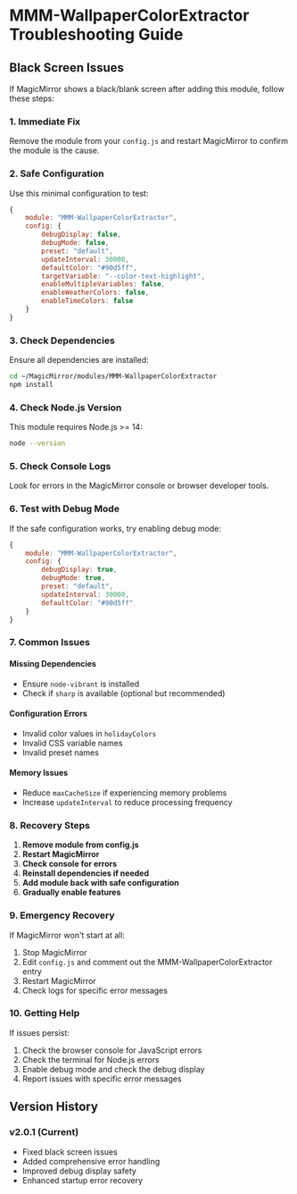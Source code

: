 # MMM-WallpaperColorExtractor Troubleshooting Guide

## Black Screen Issues

If MagicMirror shows a black/blank screen after adding this module, follow these steps:

### 1. Immediate Fix
Remove the module from your `config.js` and restart MagicMirror to confirm the module is the cause.

### 2. Safe Configuration
Use this minimal configuration to test:

```javascript
{
    module: "MMM-WallpaperColorExtractor",
    config: {
        debugDisplay: false,
        debugMode: false,
        preset: "default",
        updateInterval: 30000,
        defaultColor: "#90d5ff",
        targetVariable: "--color-text-highlight",
        enableMultipleVariables: false,
        enableWeatherColors: false,
        enableTimeColors: false
    }
}
```

### 3. Check Dependencies
Ensure all dependencies are installed:

```bash
cd ~/MagicMirror/modules/MMM-WallpaperColorExtractor
npm install
```

### 4. Check Node.js Version
This module requires Node.js >= 14:

```bash
node --version
```

### 5. Check Console Logs
Look for errors in the MagicMirror console or browser developer tools.

### 6. Test with Debug Mode
If the safe configuration works, try enabling debug mode:

```javascript
{
    module: "MMM-WallpaperColorExtractor",
    config: {
        debugDisplay: true,
        debugMode: true,
        preset: "default",
        updateInterval: 30000,
        defaultColor: "#90d5ff"
    }
}
```

### 7. Common Issues

#### Missing Dependencies
- Ensure `node-vibrant` is installed
- Check if `sharp` is available (optional but recommended)

#### Configuration Errors
- Invalid color values in `holidayColors`
- Invalid CSS variable names
- Invalid preset names

#### Memory Issues
- Reduce `maxCacheSize` if experiencing memory problems
- Increase `updateInterval` to reduce processing frequency

### 8. Recovery Steps

1. **Remove module from config.js**
2. **Restart MagicMirror**
3. **Check console for errors**
4. **Reinstall dependencies if needed**
5. **Add module back with safe configuration**
6. **Gradually enable features**

### 9. Emergency Recovery

If MagicMirror won't start at all:

1. Stop MagicMirror
2. Edit `config.js` and comment out the MMM-WallpaperColorExtractor entry
3. Restart MagicMirror
4. Check logs for specific error messages

### 10. Getting Help

If issues persist:
1. Check the browser console for JavaScript errors
2. Check the terminal for Node.js errors
3. Enable debug mode and check the debug display
4. Report issues with specific error messages

## Version History

### v2.0.1 (Current)
- Fixed black screen issues
- Added comprehensive error handling
- Improved debug display safety
- Enhanced startup error recovery 